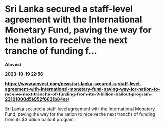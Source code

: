 # Sri Lanka secured a staff-level agreement with the International Monetary Fund, paving the way for the nation to receive the next tranche of funding f...
**AInvest**

**2023-10-19 22:56**

**https://www.ainvest.com/news/sri-lanka-secured-a-staff-level-agreement-with-international-monetary-fund-paving-way-for-nation-to-receive-next-tranche-of-funding-from-its-3-billion-bailout-program-23101000d5b952f6631b84ee/**

Sri Lanka secured a staff-level agreement with the International Monetary Fund, paving the way for the nation to receive the next tranche of funding from its $3 billion bailout program.
